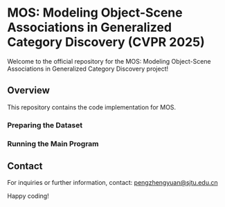 # MOS: Modeling Object-Scene Associations in Generalized Category Discovery (CVPR 2025)

Welcome to the official repository for the MOS: Modeling Object-Scene Associations in Generalized Category Discovery project!

## Overview

This repository contains the code implementation for MOS.

### Preparing the Dataset


### Running the Main Program


## Contact

For inquiries or further information, contact: pengzhengyuan@sjtu.edu.cn

Happy coding!
